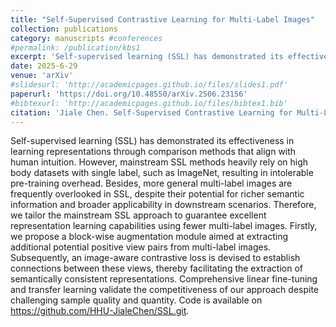```yaml
---
title: "Self-Supervised Contrastive Learning for Multi-Label Images"
collection: publications
category: manuscripts #conferences
#permalink: /publication/kbs1
excerpt: 'Self-supervised learning (SSL) has demonstrated its effectiveness in learning representations through comparison methods that align with human intuition. However, mainstream SSL methods heavily rely on high body datasets with single label, such as ImageNet, resulting in intolerable pre-training overhead. Besides, more general multi-label images are frequently overlooked in SSL, despite their potential for richer semantic information and broader applicability in downstream scenarios. Therefore, we tailor the mainstream SSL approach to guarantee excellent representation learning capabilities using fewer multi-label images. Firstly, we propose a block-wise augmentation module aimed at extracting additional potential positive view pairs from multi-label images. Subsequently, an image-aware contrastive loss is devised to establish connections between these views, thereby facilitating the extraction of semantically consistent representations. Comprehensive linear fine-tuning and transfer learning validate the competitiveness of our approach despite challenging sample quality and quantity. Code is available on https://github.com/HHU-JialeChen/SSL.git.'
date: 2025-6-29
venue: 'arXiv'
#slidesurl: 'http://academicpages.github.io/files/slides1.pdf'
paperurl: 'https://doi.org/10.48550/arXiv.2506.23156'
#bibtexurl: 'http://academicpages.github.io/files/bibtex1.bib'
citation: 'Jiale Chen. Self-Supervised Contrastive Learning for Multi-Label Images. arXiv, 2025.'
---
```

Self-supervised learning (SSL) has demonstrated its effectiveness in learning representations through comparison methods that align with human intuition. However, mainstream SSL methods heavily rely on high body datasets with single label, such as ImageNet, resulting in intolerable pre-training overhead. Besides, more general multi-label images are frequently overlooked in SSL, despite their potential for richer semantic information and broader applicability in downstream scenarios. Therefore, we tailor the mainstream SSL approach to guarantee excellent representation learning capabilities using fewer multi-label images. Firstly, we propose a block-wise augmentation module aimed at extracting additional potential positive view pairs from multi-label images. Subsequently, an image-aware contrastive loss is devised to establish connections between these views, thereby facilitating the extraction of semantically consistent representations. Comprehensive linear fine-tuning and transfer learning validate the competitiveness of our approach despite challenging sample quality and quantity. Code is available on https://github.com/HHU-JialeChen/SSL.git.
